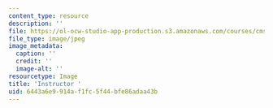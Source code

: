 ```yaml
---
content_type: resource
description: ''
file: https://ol-ocw-studio-app-production.s3.amazonaws.com/courses/cms-633-digital-humanities-spring-2015/6443a6e9914af1fc5f44bfe86adaa43b_instructor.jpg
file_type: image/jpeg
image_metadata:
  caption: ''
  credit: ''
  image-alt: ''
resourcetype: Image
title: 'Instructor '
uid: 6443a6e9-914a-f1fc-5f44-bfe86adaa43b
---
```

